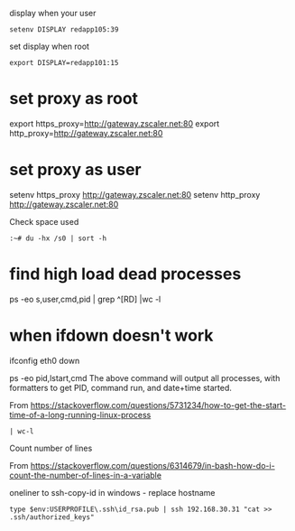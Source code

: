 display when your user
```
setenv DISPLAY redapp105:39
```

set display when root
```
export DISPLAY=redapp101:15
```
# set proxy as root
export https_proxy=http://gateway.zscaler.net:80
export http_proxy=http://gateway.zscaler.net:80

# set proxy as user
setenv https_proxy http://gateway.zscaler.net:80
setenv http_proxy http://gateway.zscaler.net:80

Check space used
```
:~# du -hx /s0 | sort -h
```

# find high load dead processes
ps -eo s,user,cmd,pid | grep ^[RD] |wc -l

# when ifdown doesn't work
ifconfig eth0 down



ps -eo pid,lstart,cmd
The above command will output all processes, with formatters to get PID, command run, and date+time started.

From <https://stackoverflow.com/questions/5731234/how-to-get-the-start-time-of-a-long-running-linux-process> 

```
| wc-l
```
Count number of lines

From <https://stackoverflow.com/questions/6314679/in-bash-how-do-i-count-the-number-of-lines-in-a-variable>

oneliner to ssh-copy-id in windows - replace hostname
```
type $env:USERPROFILE\.ssh\id_rsa.pub | ssh 192.168.30.31 "cat >> .ssh/authorized_keys"
```
